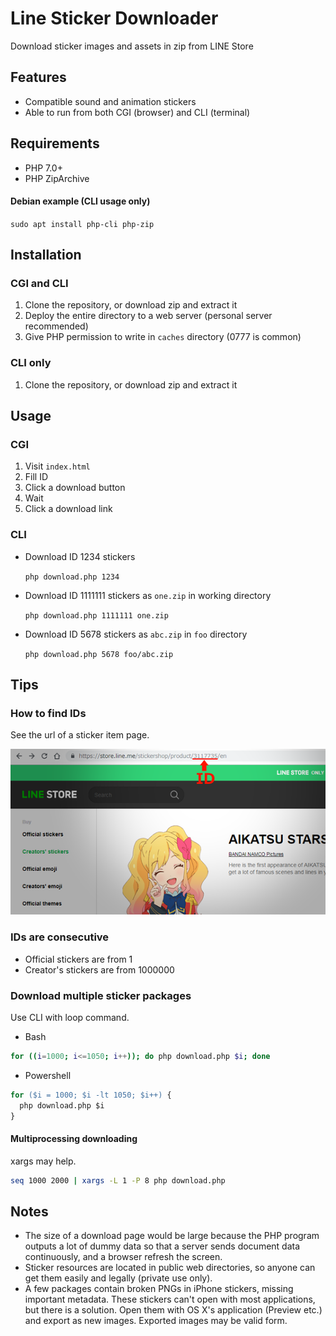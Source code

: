 # Line Sticker Downloader

Download sticker images and assets in zip from LINE Store

## Features

- Compatible sound and animation stickers
- Able to run from both CGI (browser) and CLI (terminal)

## Requirements

- PHP 7.0+
- PHP ZipArchive

#### Debian example (CLI usage only)

`sudo apt install php-cli php-zip`

## Installation

### CGI and CLI

1. Clone the repository, or download zip and extract it
2. Deploy the entire directory to a web server (personal server recommended)
3. Give PHP permission to write in `caches` directory (0777 is common)

### CLI only

1. Clone the repository, or download zip and extract it

## Usage

### CGI

1. Visit `index.html`
2. Fill ID
3. Click a download button
4. Wait
5. Click a download link

### CLI

- Download ID 1234 stickers

  `php download.php 1234`

- Download ID 1111111 stickers as `one.zip` in working directory

  `php download.php 1111111 one.zip`

- Download ID 5678 stickers as `abc.zip` in `foo` directory

  `php download.php 5678 foo/abc.zip`

## Tips

### How to find IDs

See the url of a sticker item page.

![Store](store_screen.png)

### IDs are consecutive

- Official stickers are from 1
- Creator's stickers are from 1000000

### Download multiple sticker packages

Use CLI with loop command.

- Bash

```bash
for ((i=1000; i<=1050; i++)); do php download.php $i; done
```

- Powershell

```ps
for ($i = 1000; $i -lt 1050; $i++) {
  php download.php $i
}
```

#### Multiprocessing downloading

xargs may help.

```sh
seq 1000 2000 | xargs -L 1 -P 8 php download.php
```

## Notes

- The size of a download page would be large because the PHP program outputs a lot of dummy data so that a server sends document data continuously, and a browser refresh the screen.
- Sticker resources are located in public web directories, so anyone can get them easily and legally (private use only).
- A few packages contain broken PNGs in iPhone stickers, missing important metadata. These stickers can't open with most applications, but there is a solution. Open them with OS X's application (Preview etc.) and export as new images. Exported images may be valid form.
